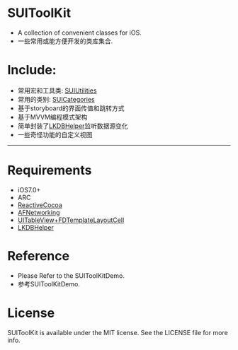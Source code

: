 SUIToolKit
======
- A collection of convenient classes for iOS.
- 一些常用或能方便开发的类库集合.

# Include:
- 常用宏和工具类: [SUIUtilities](https://github.com/randomprocess/SUIUtilities)
- 常用的类别: [SUICategories](https://github.com/randomprocess/SUICategories)
- 基于storyboard的界面传值和跳转方式
- 基于MVVM编程模式架构
- 简单封装了[LKDBHelper](https://github.com/li6185377/LKDBHelper-SQLite-ORM)监听数据源变化
- 一些奇怪功能的自定义视图

------

# Requirements
- iOS7.0+
- ARC
- [ReactiveCocoa](https://github.com/ReactiveCocoa/ReactiveCocoa)
- [AFNetworking](https://github.com/AFNetworking/AFNetworking)
- [UITableView+FDTemplateLayoutCell](https://github.com/forkingdog/UITableView-FDTemplateLayoutCell)
- [LKDBHelper](https://github.com/li6185377/LKDBHelper-SQLite-ORM)

# Reference
- Please Refer to the SUIToolKitDemo.
- 参考SUIToolKitDemo.

# License
SUIToolKit is available under the MIT license. See the LICENSE file for more info.
